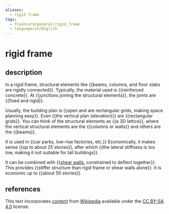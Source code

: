 ```yaml
---
aliases:
  - rigid frame
tags:
  - flashcard/general/rigid_frame
  - language/in/English
---
```


# rigid frame

## description

In a rigid frame, structural elements like {{beams, columns, and floor slabs are rigidly connected}}. Typically, the material used is {{reinforced concrete}}. At {{junctions joining the structural elements}}, the joints are {{fixed and rigid}}. <!--SR:!2024-08-10,67,310!2024-08-14,24,270!2025-05-01,269,330!2024-08-11,67,310-->

Usually, the building plan is {{open and are rectangular grids, making space planning easy}}. Even {{the vertical plan (elevation)}} are {{rectangular grids}}. You can think of the structural elements as {{a 3D lattice}}, where the vertical structural elements are the {{columns or walls}} and others are the {{beams}}. <!--SR:!2024-12-20,164,310!2024-08-08,65,310!2024-12-11,143,290!2025-03-30,244,330!2025-01-19,184,310!2025-03-17,233,330-->

It is used in {{car parks, low-rise factories, etc.}} Economically, it makes sense {{up to about 25 stories}}, after which {{the lateral stiffness is too low, making it not suitable for tall buildings}}. <!--SR:!2024-08-10,67,310!2024-08-06,64,310!2025-02-01,195,310-->

It can be combined with {{[shear walls](shear%20wall.md), constrained to deflect together}}. This provides {{stiffer structure than rigid frame or shear walls alone}}. It is economic up to {{about 50 stories}}. <!--SR:!2024-12-10,156,310!2025-03-26,241,330!2024-10-03,68,290-->

## references

This text incorporates [content](https://en.wikipedia.org/wiki/rigid_frame) from [Wikipedia](Wikipedia.md) available under the [CC BY-SA 4.0](https://creativecommons.org/licenses/by-sa/4.0/) license.
